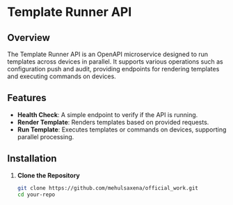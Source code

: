 # Template Runner API

## Overview

The Template Runner API is an OpenAPI microservice designed to run templates across devices in parallel. It supports various operations such as configuration push and audit, providing endpoints for rendering templates and executing commands on devices.

## Features

- **Health Check**: A simple endpoint to verify if the API is running.
- **Render Template**: Renders templates based on provided requests.
- **Run Template**: Executes templates or commands on devices, supporting parallel processing.

## Installation

1. **Clone the Repository**

   ```sh
   git clone https://github.com/mehulsaxena/official_work.git
   cd your-repo
